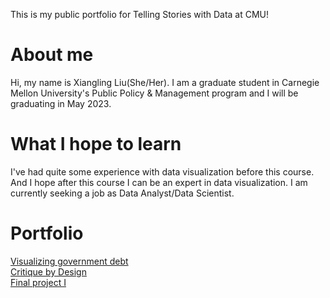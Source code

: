 This is my public portfolio for Telling Stories with Data at CMU!

# About me
Hi, my name is Xiangling Liu(She/Her). I am a graduate student in Carnegie Mellon University's Public Policy & Management program and I will be graduating in May 2023. 

# What I hope to learn
I've had quite some experience with data visualization before this course. And I hope after this course I can be an expert in data visualization. I am currently seeking a job as Data Analyst/Data Scientist. 

# Portfolio
[Visualizing government debt](/vizgovdebt.md)
<br>
[Critique by Design](/critiquebyDesign.md)
<br>
[Final project I](/final_project_I.md)
